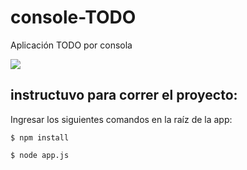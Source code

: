 # console-TODO
Aplicación TODO por consola

![](https://res.cloudinary.com/dc3i4vyci/image/upload/v1659997583/wzdsizq42h2y5tyj0y2k.png)

## instructuvo para correr el proyecto:


Ingresar los siguientes comandos en la raíz de la app:

`$ npm install`

`$ node app.js`
